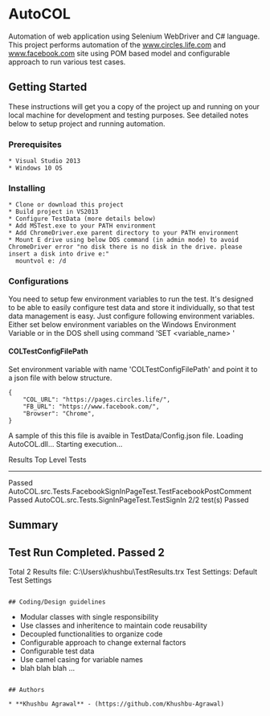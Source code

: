# AutoCOL

Automation of web application using Selenium WebDriver and C# language. This project performs automation of the www.circles.life.com and www.facebook.com site using POM based model and configurable approach to run various test cases.

## Getting Started

These instructions will get you a copy of the project up and running on your local machine for development and testing purposes. See detailed notes below to setup project and running automation.

### Prerequisites

```
* Visual Studio 2013
* Windows 10 OS
```

### Installing

```
* Clone or download this project
* Build project in VS2013
* Configure TestData (more details below)
* Add MSTest.exe to your PATH environment
* Add ChromeDriver.exe parent directory to your PATH environment
* Mount E drive using below DOS command (in admin mode) to avoid ChromeDriver error "no disk there is no disk in the drive. please insert a disk into drive e:"
  mountvol e: /d
```

### Configurations

You need to setup few environment variables to run the test. It's designed to be able to easily configure test data and store it individually, so that test data management is easy. Just configure following environment variables.
Either set below environment variables on the Windows Environment Variable or in the DOS shell using command 'SET <variable_name> <value>'

#### COLTestConfigFilePath
Set environment variable with name 'COLTestConfigFilePath' and point it to a json file with below structure.
```
{
	"COL_URL": "https://pages.circles.life/",
	"FB_URL": "https://www.facebook.com/",
	"Browser": "Chrome",
}
```
A sample of this this file is avaible in TestData/Config.json file.
Loading AutoCOL.dll...
Starting execution...

Results               Top Level Tests
-------               ---------------
Passed                AutoCOL.src.Tests.FacebookSignInPageTest.TestFacebookPostComment
Passed                AutoCOL.src.Tests.SignInPageTest.TestSignIn
2/2 test(s) Passed

Summary
-------
Test Run Completed.
  Passed  2
  ---------
  Total   2
Results file:  C:\Users\khushbu\TestResults.trx
Test Settings: Default Test Settings
```

## Coding/Design guidelines

```
* Modular classes with single responsibility
* Use classes and inheritence to maintain code reusability
* Decoupled functionalities to organize code
* Configurable approach to change external factors
* Configurable test data
* Use camel casing for variable names
* blah blah blah ...
```

## Authors

* **Khushbu Agrawal** - (https://github.com/Khushbu-Agrawal)
